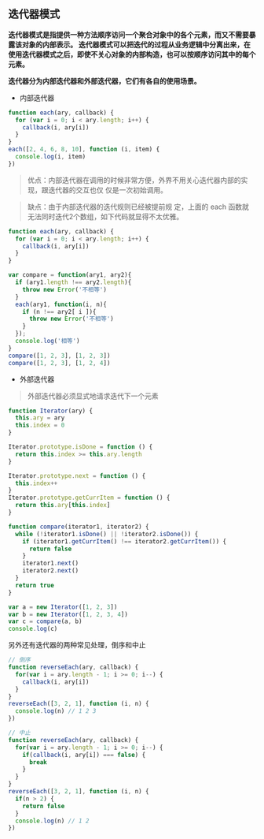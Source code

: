 ## 迭代器模式

**迭代器模式是指提供一种方法顺序访问一个聚合对象中的各个元素，而又不需要暴露该对象的内部表示。
迭代器模式可以把迭代的过程从业务逻辑中分离出来，在使用迭代器模式之后，即使不关心对象的内部构造，也可以按顺序访问其中的每个元素。**

**迭代器分为内部迭代器和外部迭代器，它们有各自的使用场景。**

- 内部迭代器
```javascript
function each(ary, callback) {
  for (var i = 0; i < ary.length; i++) {
    callback(i, ary[i])
  }
}
each([2, 4, 6, 8, 10], function (i, item) {
  console.log(i, item)
})
```
> 优点：内部迭代器在调用的时候非常方便，外界不用关心迭代器内部的实现，跟迭代器的交互也仅 仅是一次初始调用。

> 缺点：由于内部迭代器的迭代规则已经被提前规 定，上面的 each 函数就无法同时迭代2个数组，如下代码就显得不太优雅。

```javascript
function each(ary, callback) {
  for (var i = 0; i < ary.length; i++) {
    callback(i, ary[i])
  }
}

var compare = function(ary1, ary2){
  if (ary1.length !== ary2.length){
    throw new Error('不相等')
  }
  each(ary1, function(i, n){
    if (n !== ary2[ i ]){
      throw new Error('不相等')
    }
  });
  console.log('相等')
}
compare([1, 2, 3], [1, 2, 3])
compare([1, 2, 3], [1, 2, 4])
```


- 外部迭代器
> 外部迭代器必须显式地请求迭代下一个元素
```javascript
function Iterator(ary) {
  this.ary = ary
  this.index = 0
}

Iterator.prototype.isDone = function () {
  return this.index >= this.ary.length
}

Iterator.prototype.next = function () {
  this.index++
}
Iterator.prototype.getCurrItem = function () {
  return this.ary[this.index]
}

function compare(iterator1, iterator2) {
  while (!iterator1.isDone() || !iterator2.isDone()) {
    if (iterator1.getCurrItem() !== iterator2.getCurrItem()) {
      return false
    }
    iterator1.next()
    iterator2.next()
  }
  return true
}

var a = new Iterator([1, 2, 3])
var b = new Iterator([1, 2, 3, 4])
var c = compare(a, b)
console.log(c)
```


另外还有迭代器的两种常见处理，倒序和中止
```javascript
// 倒序
function reverseEach(ary, callback) {
  for(var i = ary.length - 1; i >= 0; i--) {
    callback(i, ary[i])
  }
}
reverseEach([3, 2, 1], function (i, n) {
  console.log(n) // 1 2 3
})
```
```javascript
// 中止
function reverseEach(ary, callback) {
  for(var i = ary.length - 1; i >= 0; i--) {
    if(callback(i, ary[i]) === false) {
      break
    }
  }
}
reverseEach([3, 2, 1], function (i, n) {
  if(n > 2) {
    return false
  }
  console.log(n) // 1 2
})
```